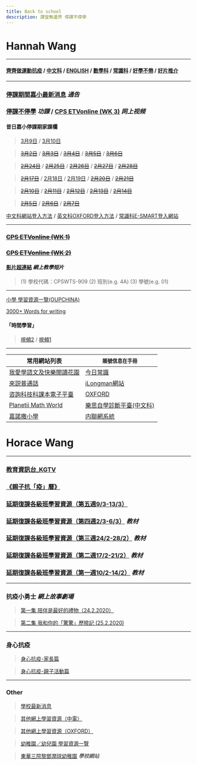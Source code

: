 ```yaml
---
title: Back to school
description: 課堂無邊界 停課不停學
---
```


# Hannah Wang

* * *

#### [齊齊做運動抗疫](https://sites.google.com/cpswts.edu.hk/homelearning/%E9%BD%8A%E9%BD%8A%E5%81%9A%E9%81%8B%E5%8B%95%E6%8A%97%E7%96%AB)  /  [中文科](https://sites.google.com/cpswts.edu.hk/homelearning/%E4%B8%AD%E6%96%87%E7%A7%91)  /  [ENGLISH](https://sites.google.com/cpswts.edu.hk/homelearning/english)  /  [數學科](https://sites.google.com/cpswts.edu.hk/homelearning/%E6%95%B8%E5%AD%B8%E7%A7%91)  /  [常識科](https://sites.google.com/cpswts.edu.hk/homelearning/%E5%B8%B8%E8%AD%98%E7%A7%91)  /  [好學不倦](https://sites.google.com/cpswts.edu.hk/homelearning/%E5%A5%BD%E5%AD%B8%E4%B8%8D%E5%80%A6)  /  [好片推介](https://sites.google.com/cpswts.edu.hk/homelearning/%E5%A5%BD%E7%89%87%E6%8E%A8%E4%BB%8B)

* * *

### [停課期間嘉小最新消息](https://sites.google.com/cpswts.edu.hk/homelearning/%E9%A6%96%E9%A0%81) ***通告***
### [停課不停學](https://sites.google.com/cpswts.edu.hk/homelearning/%E5%81%9C%E8%AA%B2%E4%B8%8D%E5%81%9C%E5%AD%B8) ***功課***  /  [CPS ETVonline (WK 3)](https://sites.google.com/cpswts.edu.hk/homelearning/cps-etvonlinewk-3) ***网上视频***
#### 昔日嘉小停課期家課欄

> [3月9日](https://docs.google.com/document/d/1t9vDCkhinW6k7fnI7P4tNKCPCSRuicnY5oT2TkihTr0/edit)  /  [3月10日](https://docs.google.com/document/d/12l-FCDTwd_rB6StqqxGjk6ecq2nm6_CfIsN2ISReUiw/edit) 

> [~~3月2日~~](https://docs.google.com/document/d/1jP13_ANN57f6Shh9sPdnktcJORiqpwb3SrqlPdLXk18/edit) / [~~3月3日~~](https://docs.google.com/document/d/1Bww7v4-beAfwCV7CbHmh18nIcXtsq8068VNmxRc_LZQ/edit) / [~~3月4日~~](https://docs.google.com/document/d/1iUmdHM7rFCU4EmriUOCaxixybwKycqzsXVzumQM1h7Y/edit) / [~~3月5日~~](https://docs.google.com/document/d/1WjQ-plc64w1LdkG65XjTLjgnE2vAzEeYWEQrZDrmx4o/edit) / [~~3月6日~~](https://docs.google.com/document/d/1jVHENaGvb0-R6JEIszVdaKvVaOMh169MPuZzJ8tH_TI/edit)

>[~~2月24日~~](https://docs.google.com/document/d/1ac2VGHaspVyp7sW__zeuFm168FgV9HGZ5uuY09stMVM/edit)  / [~~2月25日~~](https://docs.google.com/document/d/1i6NkfSIvCXwsd5P9voBMETdOi4AaxLwljhZq-oXMAFE/edit)  / [~~2月26日~~](https://docs.google.com/document/d/1NptGygHf7Aq-0E_ixlswafuKeietvTHCViRMI6iKS3o/edit)  / [~~2月27日~~](https://docs.google.com/document/d/1PHWC_ub-P5-eITGiOGIezoDH2Z27AxCDxskiyDWgtaQ/edit)  / [~~2月28日~~](https://docs.google.com/document/d/15aKuHnxYQB_1YRzejgiU5U1pvT3Gm3KHfENUgNEdWOU/edit) 

> [~~2月17日~~](https://docs.google.com/document/d/1BTKnwOxqic4A_JvjPXXY30iJieTYeQkgeysisMVRMTE/edit?usp=sharing) / [2月18日](https://docs.google.com/document/d/1Izu8sY_YQHPf6BwnDhMeNQeQ3QdAkamDxJlPEctij78/edit?usp=sharing) / [2月19日](https://docs.google.com/document/d/17BIASu2_HYgMq2ntyJVQJYLGtzZaD39W70OyiaavtXA/edit?usp=sharing) / [~~2月20日~~](https://docs.google.com/document/d/1F-pknhTR6FwhKK4VqRAVZnqTBV4l3XemYvRs7SYMXJY/edit) / [~~2月21日~~](https://docs.google.com/document/d/1cQc_hx56SAo_LhxzN9KzzedRMHhdFh62cz69urPeoF8/edit)

> [~~2月10日~~](https://docs.google.com/document/d/1L1Kd_DitbUIR2l60V-Q8wV6TRqix_84coNvVVCrU8z8/edit?usp=sharing) / [~~2月11日~~](https://docs.google.com/document/d/1niyi1gIt64Ns-ovFH-9_WBlIFVqlrwvH32iEXAcfL-I/edit?usp=sharing) / [~~2月12日~~](https://docs.google.com/document/d/11sR4jWfYxqHHHAOWgFWWN3mCDP-5Mav18nbXEZmd5yU/edit?usp=sharing) / [~~2月13日~~](https://docs.google.com/document/d/1dW60EVpp-F9gT9L8KPVIB3QSYnW5GaMCTcqXtAEpRsw/edit?usp=sharing) / [~~2月14日~~](https://docs.google.com/document/d/1TMQIG40iqOv8hyh_0HRo0btTBKZUzLOPQMDwPOQEpBs/edit?usp=sharing) 

> [~~2月5日~~](https://drive.google.com/file/d/1fiabHgZohiH9Ai81_X__N-e_CFspgnkv/view?usp=sharing) / [~~2月6日~~](https://docs.google.com/document/d/15zGgxOFLKlhomiRpWLhZBUyyxmJt7X-bVgV0WVO0Yj8/edit?usp=sharing) / [~~2月7日~~](https://docs.google.com/document/d/1PrIja3LwLjvLAyn2KN1SiigKdLWWVB0n6ew77BoUnYE/edit?usp=sharing) 

[中文科網站登入方法](https://drive.google.com/file/d/1cl-efs7zY74G60bDK9wmsLHfnBD73WuY/view?usp=sharing) / [英文科OXFORD登入方法](https://drive.google.com/file/d/1elgShm44lu-JsIX3hEN532ZS04mnsJRQ/view?usp=sharing) / [常識科E-SMART登入網站](https://www.google.com/url?q=https%3A%2F%2Febookweb.ephhk.com%2Flogin.php&sa=D&sntz=1&usg=AFQjCNHGDR_VJ3ghFq0Otx65SoR_eCgvQA)

* * *

### [~~CPS ETVonline (WK 1)~~](https://sites.google.com/cpswts.edu.hk/homelearning/cps-etvonlinewk-1)
### [~~CPS ETVonline (WK 2)~~](https://sites.google.com/cpswts.edu.hk/homelearning/cps-etvonlinewk-2)
#### [影片超連結](https://hk.cherrypickslearning.com/student/login) ***網上教學短片***
> (1) 學校代碼：CPSWTS-909 
> (2) 班別(e.g. 4A) 
> (3) 學號(e.g. 01)

* * *

[小學 學習資源一覽(OUPCHINA)](https://www.oupchina.com.hk/zh/self-learning-for-parents#pri)

[3000+ Words for writing](http://3000wfw.pearson.com.hk/index.php?section=1)

#### 「時間學習」
> [視頻2](https://www.hkedcity.net/etv/resource/150038088) /  [視頻1](https://www.hkedcity.net/etv/resource/1219972369)


* * *

| 常用網站列表 | `賬號信息在手冊`                   |
| ------------- | ------------------------------ |
| [我愛學語文及快樂閲讀花園](http://ephchinese.ephhk.com)      |  [今日常識](http://ephgs.ephhk.com/student)       |
| [來説普通話](http://ephpth.ephhk.com/student)   | [iLongman網站](http://prd1.pearson.com.hk)    |
| [咨詢科技科課本電子平臺](http://www.drpcfamily.com.hk) | [OXFORD](http://www.oupchina.com.hk) |
| [Planetii Math World](http://www.planetii.com) | [樂思自學診斷平臺(中文科)](http://4d.pan-lloyds.com) |
| [嘉諾撒小學](http://www.cpswts.edu.hk/)  | [内聯網系統](http://www.cpswts.edu.hk/it-school/)  |







# Horace Wang

* * *

### [教育資訊台_KGTV](https://kgtv.ephhk.com/)
### [《親子抗「疫」曆》](/horace_calendar_pic.html)

### [延期復課各級班學習資源（第五週9/3-13/3）](https://drive.google.com/drive/folders/116q-rQHelMb-4Dk1txj-oIbvDkmjHOu5)
### [延期復課各級班學習資源（第四週2/3-6/3）](https://drive.google.com/drive/folders/16AY-kkkFEzgvzVbRMtJW1zjmzmZFKCSk) ***教材***
### [延期復課各級班學習資源（第三週24/2-28/2）](https://drive.google.com/drive/folders/1fxQs3Vfj_QHbxjulcZiKm8xXqZfEmTep) ***教材***
### [延期復課各級班學習資源（第二週17/2-21/2）](https://drive.google.com/drive/folders/1qgrWJR5EfSD-vuZkVYcXKwbHgg-9FOdp) ***教材***
### [延期復課各級班學習資源（第一週10/2-14/2）](https://drive.google.com/drive/folders/1pbIAT47CITXiu3lYOfqh5ZXQnkgu3-ZH) ***教材***

* * *

### 抗疫小勇士  ***網上故事劇場***
> [第一集 陪伴是最好的禮物（24.2.2020）](https://www.youtube.com/watch?v=e6G7hYcA3RM&list=PL58N6oEQRdvydo46dgG3gbF0h6Pp_sytG)

> [第二集 我和你的「驚驚」歷險記 (25.2.2020)](https://www.youtube.com/watch?v=cBHfOyxPeEg&list=PL58N6oEQRdvydo46dgG3gbF0h6Pp_sytG&index=2)

* * *

### 身心抗疫
> [身心抗疫-家長篇](http://mykiddie.ephhk.com/upload/0195/notice_attachment/245920957511870208/4ad935e733653e308891eae30c8a9138.pdf)

> [身心抗疫-親子活動篇](http://mykiddie.ephhk.com/upload/0195/notice_attachment/245921653508020053/ac7b6415491d0340a539e42a12378caa.pdf)

* * *

### Other
> [學校最新消息](http://www.twghltykkg.edu.hk/index.php/Section/notice/1761)

> [其他網上學習資源（中電）](http://www.twghltykkg.edu.hk/index.php/section/notice/1761_4950)

> [其他網上學習資源（OXFORD）](http://www.twghltykkg.edu.hk/index.php/section/notice/1761_4888)

> [幼稚園／幼兒園 學習資源一覽](https://www.oupchina.com.hk/zh/self-learning-for-parents#kg)

> [東華三院黎鄧潤球幼稚園](http://www.twghltykkg.edu.hk/)  ***學校網站***

